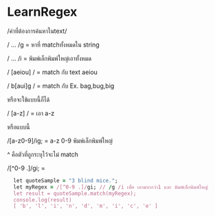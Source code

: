 # LearnRegex

/คำที่ต้องการค้นหาในtext/

/ ... /g = หาที่ matchทั้งหมดใน string  


/ ... /i = พิมพ์เล็กพิมพ์ใหญ่เอาทั้งหมด


/ [aeiou] / = match กับ text aeiou


/ b[aui]g / = match กับ Ex.  bag,bug,big 


หรือจะใช้แบบนี้ก็ได้


/ [a-z] / = เอา a-z


หรือแบบนี้


/[a-z0-9]/ig; = a-z 0-9 พิมพ์เล็กพิมพ์ใหญ่


^ คือตัวที่ถูกระบุไว้จะไม่ match


/[^0-9 .]/gi; = 
```ruby
  let quoteSample = "3 blind mice.";
  let myRegex = /[^0-9 .]/gi; // /g /i เพื่อ เอามากกว่า1 และ พิมพ์เล็กพิมพ์ใหญ่
  let result = quoteSample.match(myRegex);
  console.log(result)
  [ 'b', 'l', 'i', 'n', 'd', 'm', 'i', 'c', 'e' ]

```



